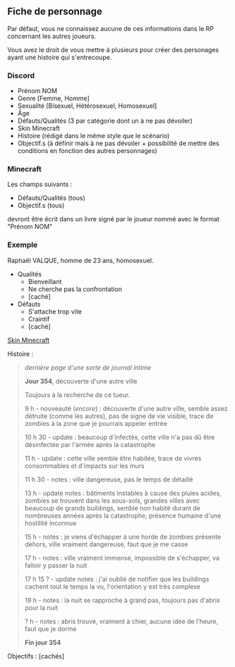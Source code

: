 ## Fiche de personnage

Par défaut, vous ne connaissez aucune de ces informations dans le RP concernant les autres joueurs.

Vous avez le droit de vous mettre à plusieurs pour créer des personages ayant une histoire qui s'entrecoupe.

### Discord

- Prénom NOM
- Genre [Femme, Homme]
- Sexualité [Bisexuel, Hétérosexuel, Homosexuel]
- Âge
- Défauts/Qualités (3 par catégorie dont un à ne pas dévoiler)
- Skin Minecraft
- Histoire (rédigé dans le même style que le scénario)
- Objectif.s (à définir mais à ne pas dévoiler + possibilité de mettre des conditions en fonction des autres personnages)

### Minecraft

Les champs suivants :
- Défauts/Qualités (tous)
- Objectif.s (tous)

devront être écrit dans un livre signé par le joueur nommé avec le format "Prénom NOM"

### Exemple

Raphaël VALQUE, homme de 23 ans, homosexuel.
- Qualités
    - Bienveillant
    - Ne cherche pas la confrontation
    - [caché]
- Défauts
    - S'attache trop vite
    - Craintif
    - [caché]

[Skin Minecraft](https://dl.anhgelus.world/raphael_valque-skin.png)

Histoire :
> *dernière page d'une sorte de journal intime*
> 
> **Jour 354**, découverte d'une autre ville
> 
> Toujours à la recherche de ce tueur.
> 
> 9 h - nouveauté (*encore*) : découverte d'une autre ville, semble assez détruite (comme les autres), pas de signe de vie visible, trace de zombies à la zone que je pourrais appeler entrée
> 
> 10 h 30 - update : beaucoup d'infectés, cette ville n'a pas dû être désinfectée par l'armée après la catastrophe
> 
> 11 h - update : cette ville semble être habitée, trace de vivres consommables et d'impacts sur les murs
> 
> 11 h 30 - notes : ville dangereuse, pas le temps de détaillé
> 
> 13 h - update notes : bâtiments instables à cause des pluies acides, zombies se trouvent dans les sous-sols, grandes villes avec beaucoup de grands buildings, semble non habité durant de nombreuses années après la catastrophe, présence humaine d'une hostilité inconnue
> 
> 15 h - notes : je viens d'échapper à une horde de zombies présente dehors, ville vraiment dangereuse, faut que je me casse
> 
> 17 h - notes : ville vraiment immense, impossible de s'échapper, va falloir y passer la nuit
> 
> 17 h 15 ? - update notes : j'ai oublié de notifier que les buildings cachent tout le temps la vu, l'orientation y est très complexe
> 
> 19 h - notes : la nuit se rapproche à grand pas, toujours pas d'abris pour la nuit
> 
> ? h - notes : abris trouvé, vraiment à chier, aucune idée de l'heure, faut que je dorme
> 
> **Fin jour 354**

Objectifs : [cachés]
